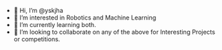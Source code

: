- 👋 Hi, I’m @yskjha
- 👀 I’m interested in Robotics and Machine Learning
- 🌱 I’m currently learning both.
- 💞️ I’m looking to collaborate on any of the above for Interesting Projects or competitions.
<!---
yskjha/yskjha is a ✨ special ✨ repository because its `README.md` (this file) appears on your GitHub profile.
You can click the Preview link to take a look at your changes.
--->
